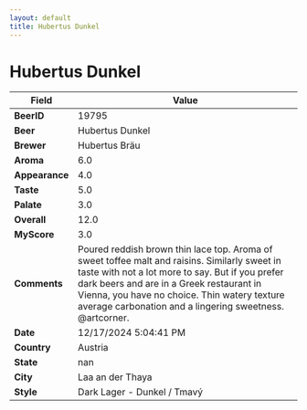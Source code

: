 ```yaml
---
layout: default
title: Hubertus Dunkel
---
```


# Hubertus Dunkel

| Field         | Value     |
|---------------|-----------|
| **BeerID** | 19795 |
| **Beer** | Hubertus Dunkel |
| **Brewer** | Hubertus Bräu |
| **Aroma** | 6.0 |
| **Appearance** | 4.0 |
| **Taste** | 5.0 |
| **Palate** | 3.0 |
| **Overall** | 12.0 |
| **MyScore** | 3.0 |
| **Comments** | Poured reddish brown thin lace top.  Aroma of sweet toffee malt and raisins. Similarly sweet in taste with not a lot more to say. But if you prefer dark beers and are in a Greek restaurant in Vienna,  you have no choice. Thin watery texture average carbonation and a lingering sweetness. @artcorner. |
| **Date** | 12/17/2024 5:04:41 PM |
| **Country** | Austria |
| **State** | nan |
| **City** | Laa an der Thaya |
| **Style** | Dark Lager - Dunkel / Tmavý |
